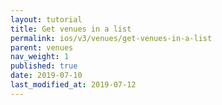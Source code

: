 ```yaml
---
layout: tutorial
title: Get venues in a list
permalink: ios/v3/venues/get-venues-in-a-list
parent: venues
nav_weight: 1
published: true
date: 2019-07-10
last_modified_at: 2019-07-12
---
```

